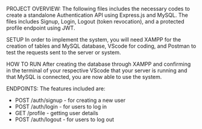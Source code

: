 PROJECT OVERVIEW:
The following files includes the necessary codes to create a standalone Authentication API using Express.js and MySQL.
The files includes Signup, Login, Logout (token revocation), and a protected profile endpoint using JWT.

SETUP
In order to implement the system, you will need XAMPP for the creation of tables and MySQL database, VScode for coding, 
and Postman to test the requests sent to the server or system.

HOW TO RUN
After creating the database through XAMPP and confirming in the terminal of your respective VScode that your server is 
running and that MySQL is connected, you are now able to use the system. 

ENDPOINTS:
The features included are:
* POST /auth/signup - for creating a new user
* POST /auth/login - for users to log in
* GET /profile - getting user details
* POST /auth/logout - for users to log out
